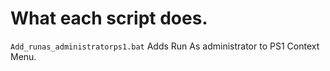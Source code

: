 # What each script does.

`Add_runas_administratorps1.bat` Adds Run As administrator to  PS1 Context Menu.